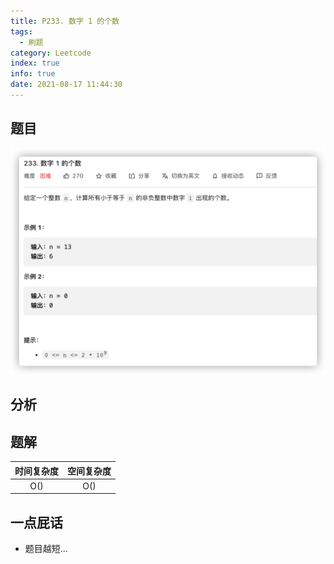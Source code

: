 ```yaml
---
title: P233. 数字 1 的个数
tags:
  - 刷题
category: Leetcode
index: true
info: true
date: 2021-08-17 11:44:30
---
```


<!-- more -->

## 题目

![image-20210817114539237](https://raw.githubusercontent.com/C1EYE/figureBed/main/img/20210817114539.png)

## 分析



## 题解

| 时间复杂度 | 空间复杂度 |
| :--------: | :--------: |
|    O()    |    O()    |



## 一点屁话

- 题目越短...
